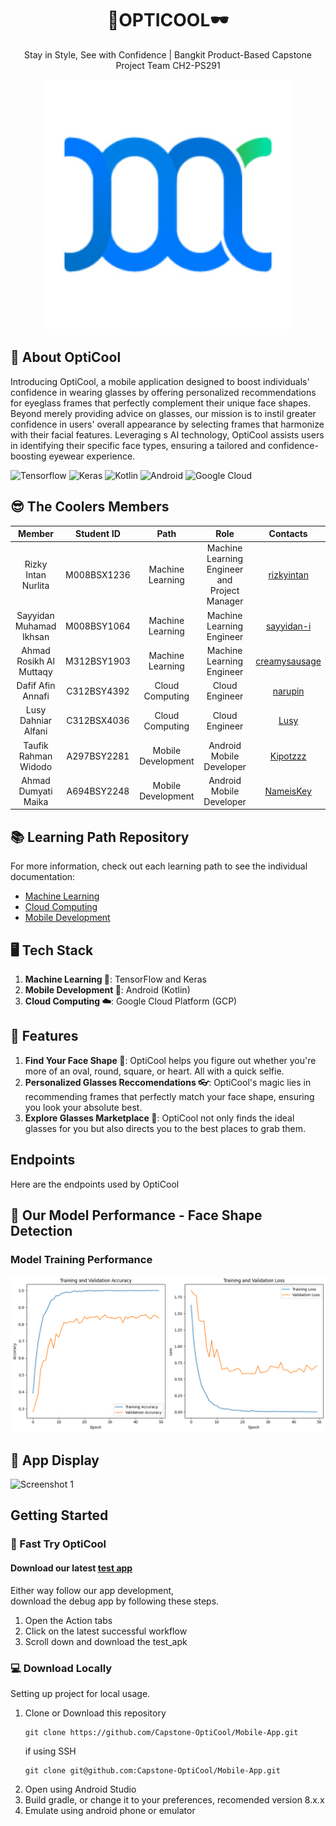 <h1 align="center">
  🌟OPTICOOL🕶️
</h1>
<p align="center"> Stay in Style, See with Confidence | Bangkit Product-Based Capstone Project Team CH2-PS291 </p>

<p align="center">
  <img src="https://github.com/Capstone-OptiCool/.github/blob/main/profile/logo-01%201.png" alt="logo" width="400" height="400">
</p>

## 🚀 About OptiCool
Introducing OptiCool, a mobile application designed to boost individuals' confidence in wearing glasses by offering personalized recommendations for eyeglass frames that perfectly complement their unique face shapes. Beyond merely providing advice on glasses, our mission is to instil greater confidence in users' overall appearance by selecting frames that harmonize with their facial features. Leveraging s AI technology, OptiCool assists users in identifying their specific face types, ensuring a tailored and confidence-boosting eyewear experience.

![Tensorflow](https://img.shields.io/badge/TensorFlow-FF6F00?style=for-the-badge&logo=tensorflow&logoColor=white)
![Keras](https://img.shields.io/badge/Keras-FF0000?style=for-the-badge&logo=keras&logoColor=white)
![Kotlin](https://img.shields.io/badge/Kotlin-0095D5?&style=for-the-badge&logo=kotlin&logoColor=white)
![Android](https://img.shields.io/badge/Android-3DDC84?style=for-the-badge&logo=android&logoColor=white)
![Google Cloud](https://img.shields.io/badge/Google_Cloud-4285F4?style=for-the-badge&logo=google-cloud&logoColor=white)

## 😎 The Coolers Members
|            Member           | Student ID |        Path        |                    Role                    |                                                       Contacts                                                      |
| :-------------------------: | :--------: | :----------------: | :----------------------------------------: | :-----------------------------------------------------------------------------------------------------------------: |
| Rizky Intan Nurlita  | M008BSX1236  |  Machine Learning  |Machine Learning Engineer and Project Manager |[rizkyintan](https://github.com/rizkyintan)|
| Sayyidan Muhamad Ikhsan | M008BSY1064   |  Machine Learning  | Machine Learning Engineer |   [sayyidan-i](https://github.com/sayyidan-i) |  |
| Ahmad Rosikh Al Muttaqy | M312BSY1903  | Machine Learning  | Machine Learning Engineer | [creamysausage](https://github.com/creamysausage) |
| Dafif Afin Annafi  | C312BSY4392   |   Cloud Computing  |               Cloud Engineer              |  [narupin](https://github.com/swpinn)         |
| Lusy Dahniar Alfani | C312BSX4036   |   Cloud Computing  |  Cloud Engineer        | [Lusy](https://github.com/llussayy) |
| Taufik Rahman Widodo | A297BSY2281   | Mobile Development |          Android Mobile Developer          |    [Kipotzzz](https://github.com/Taufikrw)   |
| Ahmad Dumyati Maika | A694BSY2248   | Mobile Development |          Android Mobile Developer          |    [NameisKey](https://github.com/NameisKey)   |

## 📚 Learning Path Repository
For more information, check out each learning path to see the individual documentation:
- [Machine Learning](https://github.com/Capstone-OptiCool/ML)
- [Cloud Computing](https://github.com/Capstone-OptiCool/CC)
- [Mobile Development](https://github.com/Capstone-OptiCool/Mobile-App)

## 🖥️ Tech Stack
1. **Machine Learning 🧠**: TensorFlow and Keras
2. **Mobile Development 📱**: Android (Kotlin)
3. **Cloud Computing ☁️**: Google Cloud Platform (GCP)

## 📍 Features
1. **Find Your Face Shape 📸**: OptiCool helps you figure out whether you're more of an oval, round, square, or heart. All with a quick selfie.
2. **Personalized Glasses Reccomendations 👓**: OptiCool's magic lies in recommending frames that perfectly match your face shape, ensuring you look your absolute best.
3. **Explore Glasses Marketplace 🛒**: OptiCool not only finds the ideal glasses for you but also directs you to the best places to grab them.

## Endpoints
Here are the endpoints used by OptiCool

## 🚀 Our Model Performance - Face Shape Detection

### Model Training Performance
<div align="center">
  <img src="https://github.com/Capstone-OptiCool/.github/blob/main/profile/ML-performance.png" alt="ML-performance" width="800px" 
/>
</div>

## 📱 App Display
<div>
  <img src="https://github.com/wiweka24/Pedotan-MD/assets/70740913/f9adc888-2470-4d90-96cf-4351c61fdb67" alt="Screenshot 1" width="180" />
</div>

## Getting Started
### 🚀 Fast Try OptiCool
#### Download our latest [test app]( ) <br/>
Either way follow our app development, <br/>
download the debug app by following these steps.
1. Open the Action tabs
2. Click on the latest successful workflow
3. Scroll down and download the test_apk

### 💻 Download Locally
Setting up project for local usage.
1. Clone or Download this repository
    ```shell
    git clone https://github.com/Capstone-OptiCool/Mobile-App.git
    ```
    if using SSH
    ```shell
    git clone git@github.com:Capstone-OptiCool/Mobile-App.git
    ```
2. Open using Android Studio
3. Build gradle, or change it to your preferences, recomended version 8.x.x
4. Emulate using android phone or emulator
   
